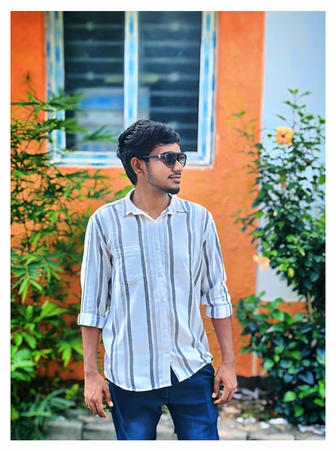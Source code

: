 
![image alt](
https://github.com/Mohanaprasanth02/Mohan1/blob/7e772000151b1090c52e9c3c0c7ac1bdb968686e/logo.jpg) 
